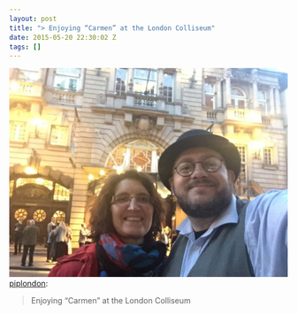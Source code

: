 ```yaml
---
layout: post
title: "> Enjoying “Carmen” at the London Colliseum"
date: 2015-05-20 22:30:02 Z
tags: []
---
```

![](/media/2015/05/119474911369.jpg)
[piplondon](http://pipobscure.uk/post/119464174077/enjoying-carmen-at-the-london-colliseum):

> Enjoying “Carmen” at the London Colliseum
